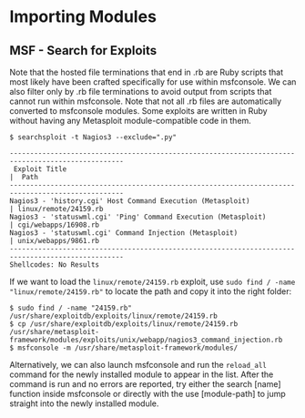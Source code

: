 # Importing Modules
## MSF - Search for Exploits
Note that the hosted file terminations that end in .rb are Ruby scripts that most likely have been crafted specifically for use within msfconsole. We can also filter only by .rb file terminations to avoid output from scripts that cannot run within msfconsole. Note that not all .rb files are automatically converted to msfconsole modules. Some exploits are written in Ruby without having any Metasploit module-compatible code in them. 
```
$ searchsploit -t Nagios3 --exclude=".py"

--------------------------------------------------------------------------------------------------
 Exploit Title                                                             |  Path
--------------------------------------------------------------------------------------------------
Nagios3 - 'history.cgi' Host Command Execution (Metasploit)                | linux/remote/24159.rb
Nagios3 - 'statuswml.cgi' 'Ping' Command Execution (Metasploit)            | cgi/webapps/16908.rb
Nagios3 - 'statuswml.cgi' Command Injection (Metasploit)                   | unix/webapps/9861.rb
--------------------------------------------------------------------------------------------------
Shellcodes: No Results
```
If we want to load the `linux/remote/24159.rb` exploit, use `sudo find / -name "linux/remote/24159.rb"` to locate the path and copy it into the right folder:
```
$ sudo find / -name "24159.rb"
/usr/share/exploitdb/exploits/linux/remote/24159.rb
$ cp /usr/share/exploitdb/exploits/linux/remote/24159.rb /usr/share/metasploit-framework/modules/exploits/unix/webapp/nagios3_command_injection.rb
$ msfconsole -m /usr/share/metasploit-framework/modules/
```
Alternatively, we can also launch msfconsole and run the `reload_all` command for the newly installed module to appear in the list. After the command is run and no errors are reported, try either the search [name] function inside msfconsole or directly with the use [module-path] to jump straight into the newly installed module.